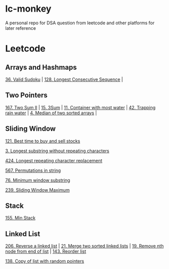# lc-monkey
A personal repo for DSA question from leetcode and other platforms for later reference

# Leetcode

## Arrays and Hashmaps
[36. Valid Sudoku](leetcode/36_valid_sudoku.py) | 
[128. Longest Consecutive Sequence](leetcode/128_longest_consecutive_seq.py) | 

## Two Pointers
[167. Two Sum II](leetcode/167_two_sum_2.py) | 
[15. 3Sum](leetcode/15_3sum.py) | 
[11. Container with most water](leetcode/11_container_with_most_water.py) | 
[42. Trapping rain water](leetcode/42_trapping_rain_water.py) | 
[4. Median of two sorted arrays](leetcode/4_media_two_sorted_arrays.py) | 

## Sliding Window
[121. Best time to buy and sell stocks](leetcode/121_buy_and_sell_stocks.py)

[3. Longest substring without repeating characters](leetcode/3_longest_substr_without_repeating.py)

[424. Longest repeating character replacement](leetcode/424_longest_repeating_char_replacement.py)

[567. Permutations in string](leetcode/567_permutations_in_string.py)

[76. Minimum window substring](notes/76_MinimumWindowSubstring.md)

[239. Sliding Window Maximum](notes/239_SlidingWindowMaximum.md)

## Stack
[155. Min Stack](notes/155_MinStack.md)

## Linked List
[206. Reverse a linked list](leetcode/206_reverse_a_linkedlist.py) | 
[21. Merge two sorted linked lists](leetcode/21_merge_two_sorted_linkedlist.py) | 
[19. Remove nth node from end of list](leetcode/19_remove_nth_node_from_end.py) | 
[143. Reorder list](leetcode/143_reorder_list.py)

[138. Copy of list with random pointers](notes/138_CopyOfListWithRandomPointer.md)

